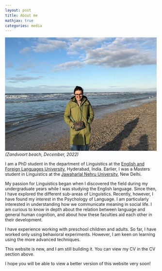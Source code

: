 ```yaml
---
layout: post
title: About me
mathjax: true
categories: media
---
```

![Netherlands](website_profile.jpg)
*(Zandvoort beach, December, 2022)*

I am a PhD student in the department of Linguistics at the [English and Foreign Languages University](http://www.efluniversity.ac.in/), Hyderabad, India. Earlier, I was a Masters student in Linguistics at the [Jawaharlal Nehru University](https://www.jnu.ac.in/main/), New Delhi. 

My passion for Linguistics began when I discovered the field during my undergraduate years while I was studying the English language. Since then, I have explored the different sub-areas of Linguistics. Recently, however, I have found my interest in the Psychology of Language. I am particularly interested in understanding how we communicate meaning in social life. I am curious to know in depth about the relation between language and general human cognition, and about how these faculties aid each other in their development.  

I have experience working with preschool children and adults. So far, I have worked only using behavioral experiments. However, I am keen on learning using the more advanced techniques.  

This website is new, and I am still building it. You can view my CV in the CV section above. 

I hope you will be able to view a better version of this website very soon! 

